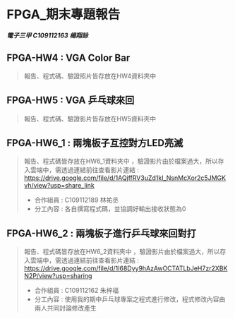 # FPGA_期末專題報告
***電子三甲 C109112163 楊翔詠***
## FPGA-HW4 : VGA Color Bar
> 報告、程式碼、驗證照片皆存放在HW4資料夾中
## FPGA-HW5 : VGA 乒乓球來回
> 報告、程式碼、驗證影片皆存放在HW5資料夾中
## FPGA-HW6_1 : 兩塊板子互控對方LED亮滅
> 報告、程式碼皆存放在HW6_1資料夾中
> ，驗證影片由於檔案過大，所以存入雲端中，需透過連結前往查看影片連結 : https://drive.google.com/file/d/1AQjffRV3uZd1kI_NsnMcXor2c5JMGKvh/view?usp=share_link
  > - 合作組員 : C109112189 林祐丞 
  > - 分工內容 : 各自撰寫程式碼，並協調好輸出接收狀態為0
## FPGA-HW6_2 : 兩塊板子進行乒乓球來回對打
> 報告、程式碼皆存放在HW6_2資料夾中
> ，驗證影片由於檔案過大，所以存入雲端中，需透過連結前往查看影片連結 : https://drive.google.com/file/d/1I68Dyy9hAzAwOCTATLbJeH7zr2XBKN2P/view?usp=sharing
  > - 合作組員 : C109112162 朱梓福 
  > - 分工內容 : 使用我的期中乒乓球專案之程式進行修改，程式修改內容由兩人共同討論修改產生
